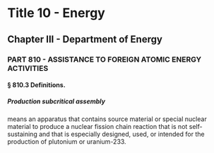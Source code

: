 
# Title 10 - Energy
## Chapter III - Department of Energy
### PART 810 - ASSISTANCE TO FOREIGN ATOMIC ENERGY ACTIVITIES
#### § 810.3 Definitions.
##### Production subcritical assembly

means an apparatus that contains source material or special nuclear material to produce a nuclear fission chain reaction that is not self-sustaining and that is especially designed, used, or intended for the production of plutonium or uranium-233.

